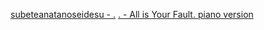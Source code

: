[subeteanatanoseidesu - .](https://www.youtube.com/watch?v=BYJEXJlHz4U)
[. - All is Your Fault. piano version](https://www.youtube.com/watch?v=CD9FQCHjS2g)
